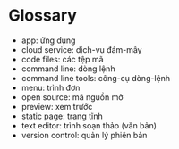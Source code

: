 # Glossary

- app: ứng dụng
- cloud service: dịch-vụ đám-mây
- code files: các tệp mã
- command line: dòng lệnh
- command line tools: công-cụ dòng-lệnh
- menu: trình đơn
- open source: mã nguồn mở
- preview: xem trước
- static page: trang tĩnh
- text editor: trình soạn thảo (văn bản)
- version control: quản lý phiên bản
